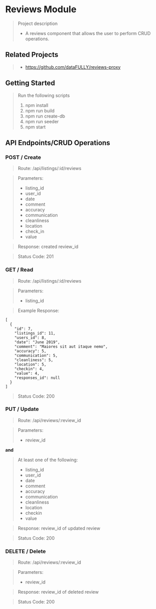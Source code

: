 # Reviews Module

> Project description
> - A reviews component that allows the user to perform CRUD operations.

## Related Projects

> - https://github.com/dataFULLY/reviews-proxy

## Getting Started

> Run the following scripts
> 1. npm install
> 2. npm run build
> 3. npm run create-db
> 4. npm run seeder
> 5. npm start

## API Endpoints/CRUD Operations

### POST / Create

> Route: /api/listings/:id/reviews

> Parameters:
> - listing_id
> - user_id
> - date
> - comment
> - accuracy
> - communication
> - cleanliness
> - location
> - check_in
> - value

> Response: created review_id

> Status Code: 201

### GET / Read

> Route: /api/listings/:id/reviews

> Parameters:
> - listing_id

> Example Response:
```
[
  {
    "id": 7,
    "listings_id": 11,
    "users_id": 8,
    "date": "June 2019",
    "comment": "Maiores sit aut itaque nemo",
    "accuracy": 5,
    "communication": 5,
    "cleanliness": 5,
    "location": 5,
    "checkin": 4,
    "value": 4,
    "responses_id": null
  }
]
```
> Status Code: 200

### PUT / Update

> Route: /api/reviews/:review_id

> Parameters:
> - review_id

**and**

> At least one of the following:
> - listing_id
> - user_id
> - date
> - comment
> - accuracy
> - communication
> - cleanliness
> - location
> - checkin
> - value

> Response: review_id of updated review

> Status Code: 200

### DELETE / Delete

> Route: /api/reviews/:review_id

> Parameters:
> - review_id

> Response: review_id of deleted review

> Status Code: 200
